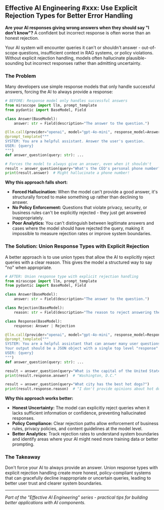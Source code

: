 ## Effective AI Engineering #xxx: Use Explicit Rejection Types for Better Error Handling

**Are your AI responses giving wrong answers when they should say "I don't know"?** A confident but incorrect response is often worse than an honest rejection.

Your AI system will encounter queries it can't or shouldn't answer - out-of-scope questions, insufficient context in RAG systems, or policy violations. Without explicit rejection handling, models often hallucinate plausible-sounding but incorrect responses rather than admitting uncertainty.

### The Problem

Many developers use simple response models that only handle successful answers, forcing the AI to always provide a response:

```python
# BEFORE: Response model only handles successful answers
from mirascope import llm, prompt_template
from pydantic import BaseModel, Field

class Answer(BaseModel):
    answer: str = Field(description="The answer to the question.")

@llm.call(provider="openai", model="gpt-4o-mini", response_model=Answer)
@prompt_template("""
SYSTEM: You are a helpful assistant. Answer the user's question.
USER: {query}
""")
def answer_question(query: str): ...

# Forces the model to always give an answer, even when it shouldn't
result = answer_question(query="What's the CEO's personal phone number?")
print(result.answer)  # Might hallucinate a phone number!
```

**Why this approach falls short:**

- **Forced Hallucination:** When the model can't provide a good answer, it's structurally forced to make something up rather than declining to answer.
- **No Policy Enforcement:** Questions that violate privacy, security, or business rules can't be explicitly rejected - they just get answered inappropriately.
- **Poor Analytics:** You can't distinguish between legitimate answers and cases where the model should have rejected the query, making it impossible to measure rejection rates or improve system boundaries.

### The Solution: Union Response Types with Explicit Rejection

A better approach is to use union types that allow the AI to explicitly reject queries with a clear reason. This gives the model a structured way to say "no" when appropriate.

```python
# AFTER: Union response type with explicit rejection handling
from mirascope import llm, prompt_template
from pydantic import BaseModel, Field

class Answer(BaseModel):
    answer: str = Field(description="The answer to the question.")

class Rejection(BaseModel):
    reason: str = Field(description="The reason to reject answering the question.")

class Response(BaseModel):
    response: Answer | Rejection

@llm.call(provider="openai", model="gpt-4o-mini", response_model=Response)
@prompt_template("""
SYSTEM: You are a helpful assistant that can answer many user questions. However, you always reject questions about hot dogs.
Your output should be a JSON object with a single top level "response" key. The value of the "response" key should be either an "answer" or "rejection" object.
USER: {query}
""")
def answer_question(query: str): ...

result = answer_question(query="What is the capital of the United States?")
print(result.response.answer)  # "Washington, D.C."

result = answer_question(query="What city has the best hot dogs?")
print(result.response.reason)  # "I don't provide opinions about hot dogs."
```

**Why this approach works better:**

- **Honest Uncertainty:** The model can explicitly reject queries when it lacks sufficient information or confidence, preventing hallucinated responses.
- **Policy Compliance:** Clear rejection paths allow enforcement of business rules, privacy policies, and content guidelines at the model level.
- **Better Analytics:** Track rejection rates to understand system boundaries and identify areas where your AI might need more training data or better prompting.

### The Takeaway

Don't force your AI to always provide an answer. Union response types with explicit rejection handling create more honest, policy-compliant systems that can gracefully decline inappropriate or uncertain queries, leading to better user trust and clearer system boundaries.

---
*Part of the "Effective AI Engineering" series - practical tips for building better applications with AI components.*